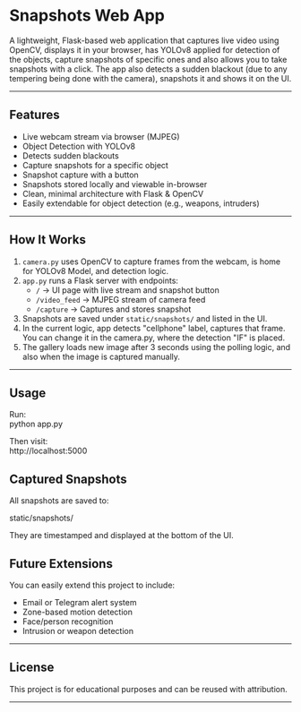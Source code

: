 # Snapshots Web App

A lightweight, Flask-based web application that captures live video using OpenCV, displays it in your browser, has YOLOv8 applied for detection of the objects, capture snapshots of specific ones and also allows you to take snapshots with a click.
The app also detects a sudden blackout (due to any tempering being done with the camera), snapshots it and shows it on the UI.

---

## Features

- Live webcam stream via browser (MJPEG)
- Object Detection with YOLOv8
- Detects sudden blackouts
- Capture snapshots for a specific object
- Snapshot capture with a button
- Snapshots stored locally and viewable in-browser
- Clean, minimal architecture with Flask & OpenCV
- Easily extendable for object detection (e.g., weapons, intruders)

---

## How It Works

1. `camera.py` uses OpenCV to capture frames from the webcam, is home for YOLOv8 Model, and detection logic.
2. `app.py` runs a Flask server with endpoints:
   - `/` → UI page with live stream and snapshot button
   - `/video_feed` → MJPEG stream of camera feed
   - `/capture` → Captures and stores snapshot
3. Snapshots are saved under `static/snapshots/` and listed in the UI.
4. In the current logic, app detects "cellphone" label, captures that frame. You can change it in the camera.py, where the detection "IF" is placed.
5. The gallery loads new image after 3 seconds using the polling logic, and also when the image is captured manually.
---

## Usage

Run:<br>
python app.py

Then visit:  
http://localhost:5000

## Captured Snapshots

All snapshots are saved to:

static/snapshots/

They are timestamped and displayed at the bottom of the UI.

## Future Extensions

You can easily extend this project to include:

- Email or Telegram alert system
- Zone-based motion detection
- Face/person recognition
- Intrusion or weapon detection

---

## License

This project is for educational purposes and can be reused with attribution.

---
